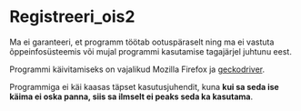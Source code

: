 # Registreeri_ois2
Ma ei garanteeri, et programm töötab ootuspäraselt ning ma ei vastuta õppeinfosüsteemis või mujal programmi kasutamise tagajärjel juhtunu eest.

Programmi käivitamiseks on vajalikud Mozilla Firefox ja [geckodriver](https://github.com/mozilla/geckodriver).

Programmiga ei käi kaasas täpset kasutusjuhendit, kuna **kui sa seda ise käima ei oska panna, siis sa ilmselt ei peaks seda ka kasutama**.
